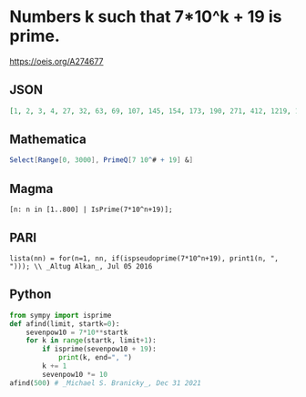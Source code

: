 # Numbers k such that 7\*10^k \+ 19 is prime\.
https://oeis.org/A274677
## JSON
```JSON
[1, 2, 3, 4, 27, 32, 63, 69, 107, 145, 154, 173, 190, 271, 412, 1219, 1509, 2392, 4444, 5567, 7424, 32174, 51573]
```
## Mathematica
```Mathematica
Select[Range[0, 3000], PrimeQ[7 10^# + 19] &]
```
## Magma
```Magma
[n: n in [1..800] | IsPrime(7*10^n+19)];
```
## PARI
```PARI
lista(nn) = for(n=1, nn, if(ispseudoprime(7*10^n+19), print1(n, ", "))); \\ _Altug Alkan_, Jul 05 2016
```
## Python
```Python
from sympy import isprime
def afind(limit, startk=0):
    sevenpow10 = 7*10**startk
    for k in range(startk, limit+1):
        if isprime(sevenpow10 + 19):
            print(k, end=", ")
        k += 1
        sevenpow10 *= 10
afind(500) # _Michael S. Branicky_, Dec 31 2021
```

